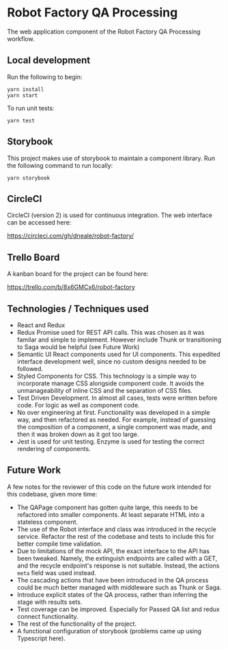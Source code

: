 # Robot Factory QA Processing

The web application component of the Robot Factory QA Processing workflow.

## Local development

Run the following to begin:
```
yarn install
yarn start
```

To run unit tests:
```
yarn test
```

## Storybook
This project makes use of storybook to maintain a component library. Run the following command to run locally:
```
yarn storybook
```

## CircleCI
CircleCI (version 2) is used for continuous integration. The web interface can be accessed here:

https://circleci.com/gh/dneale/robot-factory/


## Trello Board

A kanban board for the project can be found here:

https://trello.com/b/8x6GMCx6/robot-factory

## Technologies / Techniques used
- React and Redux
- Redux Promise used for REST API calls. This was chosen as it was familar and simple to implement. However include Thunk or transitioning to Saga would be helpful (see Future Work)
- Semantic UI React components used for UI components. This expedited interface development well, since no custom designs needed to be followed.
- Styled Components for CSS. This technology is a simple way to incorporate manage CSS alongside component code. It avoids the unmanageability of inline CSS and the separation of CSS files.
- Test Driven Development. In almost all cases, tests were written before code. For logic as well as component code.
- No over engineering at first. Functionality was developed in a simple way, and then refactored as needed. For example, instead of guessing the composition of a component, a single component was made, and then it was broken down as it got too large.
- Jest is used for unit testing. Enzyme is used for testing the correct rendering of components.

## Future Work
A few notes for the reviewer of this code on the future work intended for this codebase, given more time:
- The QAPage component has gotten quite large, this needs to be refactored into smaller components. At least separate HTML into a stateless component.
- The use of the Robot interface and class was introduced in the recycle service. Refactor the rest of the codebase and tests to include this for better compile time validation.
- Due to limitations of the mock API, the exact interface to the API has been tweaked. Namely, the extinguish endpoints are called with a GET, and the recycle endpoint's response is not suitable. Instead, the actions `meta` field was used instead.
- The cascading actions that have been introduced in the QA process could be much better managed with middleware such as Thunk or Saga.
- Introduce explicit states of the QA process, rather than inferring the stage with results sets.
- Test coverage can be improved. Especially for Passed QA list and redux connect functionality.
- The rest of the functionality of the project.
- A functional configuration of storybook (problems came up using Typescript here).
